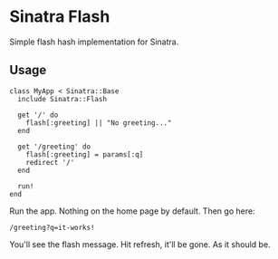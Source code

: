 # Sinatra Flash

Simple flash hash implementation for Sinatra.

## Usage

    class MyApp < Sinatra::Base
      include Sinatra::Flash

      get '/' do
        flash[:greeting] || "No greeting..."
      end

      get '/greeting' do
        flash[:greeting] = params[:q]
        redirect '/'
      end

      run!
    end

Run the app. Nothing on the home page by default. Then go here:

    /greeting?q=it-works!

You'll see the flash message. Hit refresh, it'll be gone. As it should be.
